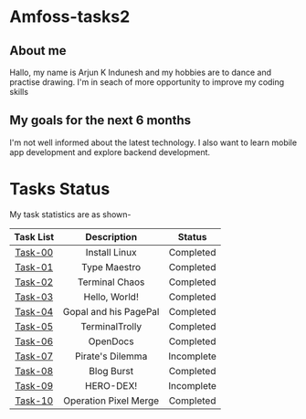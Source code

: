 # Amfoss-tasks2

## About me
Hallo, my name is Arjun K Indunesh and my hobbies are to dance and practise drawing. I'm in seach of more opportunity to improve my coding skills

## My goals for the next 6 months
I'm not well informed about the latest technology. I also want to learn mobile app development and explore backend development.

# Tasks Status
My task statistics are as shown-

| Task List | Description | Status |
| :-:       | :-:         | :-:    |
| [Task-00](https://github.com/Evergreen-sentinel/Amfoss-tasks2/tree/main/task-00)   | Install Linux | Completed |
| [Task-01](https://github.com/Evergreen-sentinel/Amfoss-tasks2/tree/main/task-01)   | Type Maestro | Completed |
| [Task-02](https://github.com/Evergreen-sentinel/Amfoss-tasks2/tree/main/task-02)    | Terminal Chaos | Completed |
| [Task-03](https://github.com/Evergreen-sentinel/Amfoss-tasks2/tree/main/task-03)   | Hello, World! | Completed |
| [Task-04](https://github.com/Evergreen-sentinel/Amfoss-tasks2/tree/main/task-04)     | Gopal and his PagePal  | Completed |
| [Task-05](https://github.com/Evergreen-sentinel/Amfoss-tasks2/tree/main/task-05)   | TerminalTrolly | Completed |
| [Task-06](https://github.com/Evergreen-sentinel/Amfoss-tasks2/tree/main/task-06)    | OpenDocs | Completed |
| [Task-07](https://github.com/Evergreen-sentinel/Amfoss-tasks2/tree/main/task-07)    | Pirate's Dilemma | Incomplete |
| [Task-08](https://github.com/Evergreen-sentinel/Amfoss-tasks2/tree/main/task-08)    | Blog Burst | Completed |
| [Task-09](https://github.com/Evergreen-sentinel/Amfoss-tasks2/tree/main/task-08)    | HERO-DEX! | Incomplete |
| [Task-10](https://github.com/Evergreen-sentinel/Amfoss-tasks2/tree/main/task-08)    | Operation Pixel Merge | Completed |